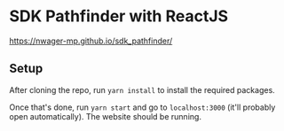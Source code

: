 # SDK Pathfinder with ReactJS

https://nwager-mp.github.io/sdk_pathfinder/

## Setup

After cloning the repo, run `yarn install` to install the required packages.

Once that's done, run `yarn start` and go to `localhost:3000` (it'll probably open automatically). The website should be running.
